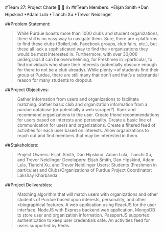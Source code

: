 #Team 27: Project Charte
:rocket: :metal: :+1:
##Team Members:
*Elijah Smith
*Dan Hipskind
*Adam Lula 
*Tianchi Xu
*Trevor Neidlinger

##Problem Statement:
>While Purdue boasts more than 1000 clubs and student organizations,  there still is no easy way to navigate them. Sure, there are >platforms to find these clubs (BoilerLink, Facebook groups, club fairs, etc.), but these all lack a sophisticated way to find the >organizations they would be most interested in. Furthermore, with over 30,000 undergrads it can be overwhelming, for Freshmen in >particular, to find individuals who share their interests (potentially obscure enough for there to not be a club already). While plenty >of students find their group at Purdue, there are still many that don’t and that’s a substantial reason for many students to dropout.

##Project Objectives:
>Gather information from users and organizations to facilitate matching.
>Gather basic club and organization information from a purdue database (or potentially a web scraper?).
>Rank and recommend organizations to the user.
>Create friend recommendations for users based on interests and personality.
>Create a basic line of communication for users and organizations.
>Create a filtered feed of activities for each user based on interests.
>Allow organizations to reach out and find members that may be interested in them.

##Stakeholders:
>Project Owners: Elijah Smith, Dan Hipskind, Adam Lula, Tianchi Xu, and Trevor Neidlinger
>Developers: Elijah Smith, Dan Hipskind, Adam Lula, Tianchi Xu, and Trevor Neidlinger
>Users: Students (Freshmen in particular) and Clubs/Organizations of Purdue
>Project Coordinator: Lakshay Kharbanda

##Project Deliverables:
>Matching algorithm that will match users with organizations and other students of Purdue based upon interests, personality, and other >biographical features.
>A web application using ReactJS for the user interface.
>NodeJS with Express backend web application.
>MongoDB to store user and organization information.
>PassportJS supported authentication to keep user credentials safe.
>An activities feed for users supported by Redis.

